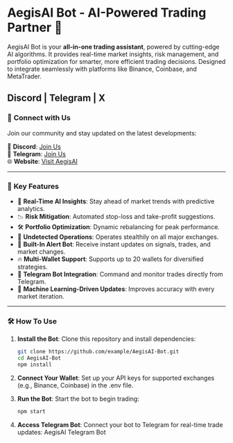 # AegisAI Bot - AI-Powered Trading Partner 🚀

AegisAI Bot is your **all-in-one trading assistant**, powered by cutting-edge AI algorithms. It provides real-time market insights, risk management, and portfolio optimization for smarter, more efficient trading decisions. Designed to integrate seamlessly with platforms like Binance, Coinbase, and MetaTrader.

Discord | Telegram | X
---

### 📲 **Connect with Us**
Join our community and stay updated on the latest developments:

👾 **Discord**: [Join Us](https://discord.gg/example)  
📩 **Telegram**: [Join Us](https://t.me/AegisAIBot)  
🌐 **Website**: [Visit AegisAI](https://aegisai.dev)  

---

### 🌟 **Key Features**
- 🔮 **Real-Time AI Insights**: Stay ahead of market trends with predictive analytics.
- 📉 **Risk Mitigation**: Automated stop-loss and take-profit suggestions.
- 🛠 **Portfolio Optimization**: Dynamic rebalancing for peak performance.
- 🫧 **Undetected Operations**: Operates stealthily on all major exchanges.
- 💬 **Built-In Alert Bot**: Receive instant updates on signals, trades, and market changes.
- 🔥 **Multi-Wallet Support**: Supports up to 20 wallets for diversified strategies.
- 🤖 **Telegram Bot Integration**: Command and monitor trades directly from Telegram.
- 🧠 **Machine Learning-Driven Updates**: Improves accuracy with every market iteration.

---

### 🛠 **How To Use**
1. **Install the Bot**:
   Clone this repository and install dependencies:
   ```bash
   git clone https://github.com/example/AegisAI-Bot.git
   cd AegisAI-Bot
   npm install

2. **Connect Your Wallet**:
   Set up your API keys for supported exchanges (e.g., Binance, Coinbase) in the .env file.

3. **Run the Bot**:
   Start the bot to begin trading:
   ```bash
   npm start

4. **Access Telegram Bot**:
Connect your bot to Telegram for real-time trade updates: AegisAI Telegram Bot

